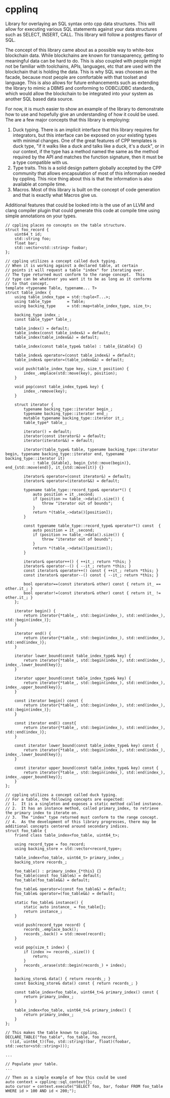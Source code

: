 # cpplinq
Library for overlaying an SQL syntax onto cpp data structures.  This will allow for executing various SQL statements against your data structures such as SELECT, INSERT, CALL.  This library will follow a postgres flavor of SQL.

The concept of this library came about as a possible way to white-box blockchain data.  While blockchains are known for transaparency, getting to meaningful data can be hard to do.  This is also coupled with people might not be familiar with toolchains, APIs, languages, etc that are used with the blockchain that is holding the data.  This is why SQL was choosen as the facade, because most people are comfortable with that toolset and language.  This is also allows for future enhancements such as extending the library to mimic a DBMS and conforming to ODBC/JDBC standards, which would allow the blockchain to be integrated into your system as another SQL based data source.

For now, it is much easier to show an example of the library to demonstrate how to use and hopefully give an understanding of how it could be used.  The are a few major concepts that this library is employing:
1.  Duck typing.  There is an implicit interface that this library requires for integrators, but this interface can be exposed on your existing types with minimal changes.  One of the great features of CPP templates is duck type, "if it walks like a duck and talks like a duck, it's a duck", or in our context, if the type has a method named the same as the method required by the API and matches the function signature, then it must be a type compatible with us.
2.  Type traits.  This is a solid design pattern globally accepted by the CPP community that allows encapsulation of most of this information needed by cpplinq.  This nice thing about this is that the information is also available at compile time.
3.  Macros.  Most of this library is built on the concept of code generation and that is exactly what Macros give us.

Additional features that could be looked into is the use of an LLVM and clang compiler plugin that could generate this code at compile time using simple annotations on your types.

```
// cpplinq places no concepts on the table structure.
struct foo_record {
    uint64_t id;
    std::string foo;
    float bar;
    std::vector<std::string> foobar;
};

// cpplinq utilizes a concept called duck typing.
// When it is working against a declared table, at certain
// points it will request a table "index" for iterating over.
// The type returned must conform to the range concept.  This
// type can be whatever you want it to be as long as it conforms
// to that concept.
template <typename Table, typename... T>
struct table_index {
    using table_index_type = std::tuple<T...>;
    using table_type       = Table;
    using backing_type     = std::map<table_index_type, size_t>;

    backing_type index_;
    const table_type* table_;

    table_index() = default;
    table_index(const table_index&) = default;
    table_index(table_index&&) = default;

    table_index(const table_type& table) : table_{&table} {}

    table_index& operator=(const table_index&) = default;
    table_index& operator=(table_index&&) = default;

    void push(table_index_type key, size_t position) {
        index_.emplace(std::move(key), position);
    }

    void pop(const table_index_type& key) {
        index_.remove(key);
    }

    struct iterator {
        typename backing_type::iterator begin_;
        typename backing_type::iterator end_;
        mutable typename backing_type::iterator it_;
        table_type* table_;

        iterator() = default;
        iterator(const iterator&) = default;
        iterator(iterator&&) = default;

        iterator(table_type& table, typename backing_type::iterator begin, typename backing_type::iterator end, typename backing_type::iterator it)
            : table_{&table}, begin_{std::move(begin)}, end_{std::move(end)}, it_{std::move(it)} {}

        iterator& operator=(const iterator&) = default;
        iterator& operator=(iterator&&) = default;

        typename table_type::record_type& operator*() { 
            auto position = it_.second;
            if (position >= table_->data().size()) {
                throw "iterator out of bounds";
            }
            return *(table_->data()[position]); 
        }

        const typename table_type::record_type& operator*() const  { 
            auto position = it_.second;
            if (position >= table_->data().size()) {
                throw "iterator out of bounds";
            }
            return *(table_->data()[position]); 
        }

        iterator& operator++() { ++it_; return *this; }
        iterator& operator--() { --it_; return *this; }
        const iterator& operator++() const { ++it_; return *this; }
        const iterator& operator--() const { --it_; return *this; }

        bool operator==(const iterator& other) const { return it_ == other.it_; }
        bool operator!=(const iterator& other) const { return it_ != other.it_; }
    };

    iterator begin() {
        return iterator{*table_, std::begin(index_), std::end(index_), std::begin(index_)};
    }

    iterator end() {
        return iterator{*table_, std::begin(index_), std::end(index_), std::end(index_)};
    }

    iterator lower_bound(const table_index_type& key) {
        return iterator{*table_, std::begin(index_), std::end(index_), index_.lower_bound(key)};
    }

    iterator upper_bound(const table_index_type& key) {
        return iterator{*table_, std::begin(index_), std::end(index_), index_.upper_bound(key)};
    }

    const iterator begin() const {
        return iterator{*table_, std::begin(index_), std::end(index_), std::begin(index_)};
    }

    const iterator end() const{
        return iterator{*table_, std::begin(index_), std::end(index_), std::end(index_)};
    }

    const iterator lower_bound(const table_index_type& key) const {
        return iterator{*table_, std::begin(index_), std::end(index_), index_.lower_bound(key)};
    }

    const iterator upper_bound(const table_index_type& key) const {
        return iterator{*table_, std::begin(index_), std::end(index_), index_.upper_bound(key)};
    }
};

// cpplinq utilizes a concept called duck typing.
// For a table, the following concepts are expected:
// 1.  It is a singleton and exposes a static method called instance.
// 2.  It has an instance method, called primary_index, to retrieve the primary index to iterate on.
// 3.  The "index" type returned must conform to the range concept.
// 4.  As the development of this library progresses, there may be additional concepts centered around secondary indices.
struct foo_table {
    friend class table_index<foo_table, uint64_t>;

    using record_type = foo_record;
    using backing_store = std::vector<record_type>;

    table_index<foo_table, uint64_t> primary_index_;
    backing_store records_;

    foo_table() : primary_index_{*this} {}
    foo_table(const foo_table&) = default;
    foo_table(foo_table&&) = default;

    foo_table& operator=(const foo_table&) = default;
    foo_table& operator=(foo_table&&) = default;

    static foo_table& instance() {
        static auto instance_ = foo_table{};
        return instance_;
    }

    void push(record_type record) {
        records_.emplace_back();
        records_.back() = std::move(record);
    }

    void pop(size_t index) {
        if (index >= records_.size()) {
            return;
        }
        records_.erase(std::begin(records_) + index);
    }

    backing_store& data() { return records_; }
    const backing_store& data() const { return records_; }

    const table_index<foo_table, uint64_t>& primary_index() const {
        return primary_index_;
    }

    table_index<foo_table, uint64_t>& primary_index() {
        return primary_index_;
    }
};

// This makes the table known to cpplinq.
DECLARE_TABLE("foo_table", foo_table, foo_record,
  ((id, uint64_t)(foo, std::string)(bar, float)(foobar, std::vector<std::string>)));

...

// Populate your table.
...

// Then as a simple example of how this could be used
auto context = cpplinq::sql_context{};
auto cursor = context.execute("SELECT foo, bar, foobar FROM foo_table WHERE id > 100 AND id < 200;");

```